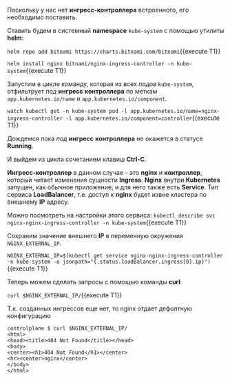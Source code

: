 Поскольку у нас нет **ингресс-контроллера** встроенного, его необходимо поставить. 

Ставить будем в системный **namespace** `kube-system` с помощью утилиты **helm**:

`helm repo add bitnami https://charts.bitnami.com/bitnami`{{execute T1}}

`helm install nginx bitnami/nginx-ingress-controller -n kube-system`{{execute T1}}

Запустим в цикле команду, которая из всех *подов* `kube-system`, отфильтрует *под* **ингресс** **контроллера** по меткам `app.kubernetes.io/name` и `app.kubernetes.io/component`. 

`watch kubectl get -n kube-system pod -l app.kubernetes.io/name=nginx-ingress-controller -l app.kubernetes.io/component=controller`{{execute T1}}

Дождемся пока *под* **ингресс** **контроллера** не окажется в статусе **Running**. 

И выйдем из цикла сочетанием клавиш **Ctrl-C**.

**Ингресс-контроллер** в данном случае - это **nginx** и **контроллер**, который читает изменения сущности **Ingress**. **Nginx** внутри **Kubernetes** запущен, как обычное приложение, и для него также есть **Service**. Тип сервиса **LoadBalancer**, т.е. доступ к **nginx** будет извне кластера по внешнему **IP** адресу.  

Можно посмотреть на настройки этого сервиса:
`kubectl describe svc nginx-nginx-ingress-controller -n kube-system`{{execute T1}}

Сохраним значение внешнего **IP** в переменную окружения `NGINX_EXTERNAL_IP`.

`NGINX_EXTERNAL_IP=$(kubectl get service nginx-nginx-ingress-controller -n kube-system -o jsonpath="{.status.loadBalancer.ingress[0].ip}")`{{execute T1}}

Теперь можем сделать запросы с помощью команды **curl**:

`curl $NGINX_EXTERNAL_IP/`{{execute T1}}

Т.к. созданных ингрессов еще нет, то nginx отдает дефолтную конфигурацию

```
controlplane $ curl $NGINX_EXTERNAL_IP/
<html>
<head><title>404 Not Found</title></head>
<body>
<center><h1>404 Not Found</h1></center>
<hr><center>nginx</center>
</body>
</html>
```



